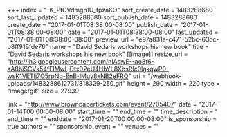 +++
index = "-K_PtOVdmgn1U_fpzaKO"
sort_create_date = 1483288680
sort_last_updated = 1483288680
sort_publish_date = 1483288680
create_date = "2017-01-01T08:38:00-08:00"
publish_date = "2017-01-01T08:38:00-08:00"
date = "2017-01-01T08:38:00-08:00"
last_updated = "2017-01-01T08:38:00-08:00"
preview_url = "e97a831a-c471-52bc-63cc-b8ff919fde76"
name = "David Sedaris workshops his new book"
title = "David Sedaris workshops his new book"
[[image]]
resize_url = "http://lh3.googleusercontent.com/nIAswE--ao3t6-aA8biSCVk54fFlMwLjDtx02eU4HhYL8XbsRlc0lgkqwP0-wsK1VETIj7O5rpNg-EnB-lMuy8xNB2eFRQ"
url = "/webhook-uploads/1483288612731/818329-250.gif"
height = 290
width = 220
type = "image/gif"
size = 27939

link = "http://www.brownpapertickets.com/event/2705407"
date = "2017-01-14T00:00:00-08:00"
start_time = ""
end_time = ""
time_description = "
end_time = ""
enddate = "2017-01-20T00:00:00-08:00"
is_sponsorship = true
authors = ""
sponsorship_event = ""
venues = ""
